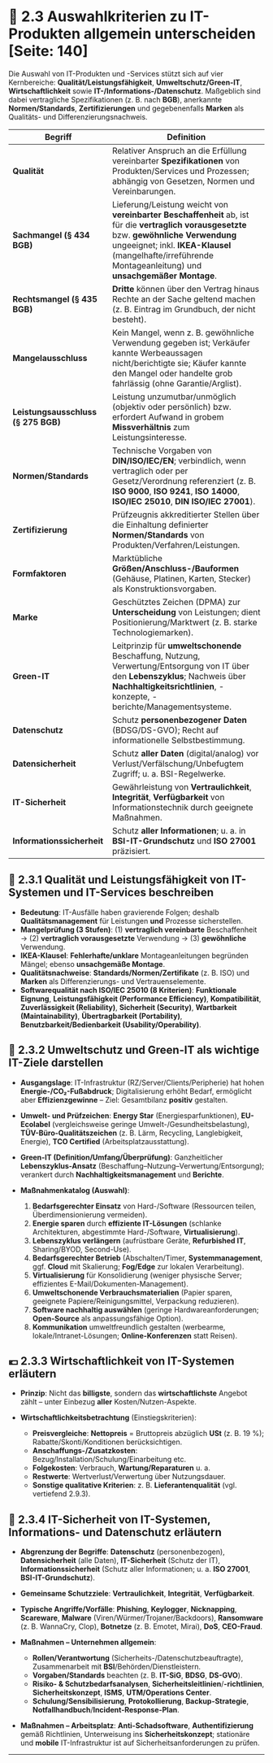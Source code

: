 # 🧩 2.3 Auswahlkriterien zu IT-Produkten allgemein unterscheiden [Seite: 140]

Die Auswahl von IT-Produkten und -Services stützt sich auf vier Kernbereiche: **Qualität/Leistungsfähigkeit**, **Umweltschutz/Green-IT**, **Wirtschaftlichkeit** sowie **IT-/Informations-/Datenschutz**. Maßgeblich sind dabei vertragliche Spezifikationen (z. B. nach **BGB**), anerkannte **Normen/Standards**, **Zertifizierungen** und gegebenenfalls **Marken** als Qualitäts- und Differenzierungsnachweis. 

| Begriff                             | Definition                                                                                                                                                                                                                                                 |
| ----------------------------------- | ---------------------------------------------------------------------------------------------------------------------------------------------------------------------------------------------------------------------------------------------------------- |
| **Qualität**                        | Relativer Anspruch an die Erfüllung vereinbarter **Spezifikationen** von Produkten/Services und Prozessen; abhängig von Gesetzen, Normen und Vereinbarungen.                                                                                               |
| **Sachmangel (§ 434 BGB)**          | Lieferung/Leistung weicht von **vereinbarter Beschaffenheit** ab, ist für die **vertraglich vorausgesetzte** bzw. **gewöhnliche Verwendung** ungeeignet; inkl. **IKEA-Klausel** (mangelhafte/irreführende Montageanleitung) und **unsachgemäßer Montage**. |
| **Rechtsmangel (§ 435 BGB)**        | **Dritte** können über den Vertrag hinaus Rechte an der Sache geltend machen (z. B. Eintrag im Grundbuch, der nicht besteht).                                                                                                                              |
| **Mangelausschluss**                | Kein Mangel, wenn z. B. gewöhnliche Verwendung gegeben ist; Verkäufer kannte Werbeaussagen nicht/berichtigte sie; Käufer kannte den Mangel oder handelte grob fahrlässig (ohne Garantie/Arglist).                                                          |
| **Leistungsausschluss (§ 275 BGB)** | Leistung unzumutbar/unmöglich (objektiv oder persönlich) bzw. erfordert Aufwand in grobem **Missverhältnis** zum Leistungsinteresse.                                                                                                                       |
| **Normen/Standards**                | Technische Vorgaben von **DIN/ISO/IEC/EN**; verbindlich, wenn vertraglich oder per Gesetz/Verordnung referenziert (z. B. **ISO 9000**, **ISO 9241**, **ISO 14000**, **ISO/IEC 25010**, **DIN ISO/IEC 27001**).                                             |
| **Zertifizierung**                  | Prüfzeugnis akkreditierter Stellen über die Einhaltung definierter **Normen/Standards** von Produkten/Verfahren/Leistungen.                                                                                                                                |
| **Formfaktoren**                    | Marktübliche **Größen/Anschluss-/Bauformen** (Gehäuse, Platinen, Karten, Stecker) als Konstruktionsvorgaben.                                                                                                                                               |
| **Marke**                           | Geschütztes Zeichen (DPMA) zur **Unterscheidung** von Leistungen; dient Positionierung/Marktwert (z. B. starke Technologiemarken).                                                                                                                         |
| **Green-IT**                        | Leitprinzip für **umweltschonende** Beschaffung, Nutzung, Verwertung/Entsorgung von IT über den **Lebenszyklus**; Nachweis über **Nachhaltigkeitsrichtlinien**, -konzepte, -berichte/Managementsysteme.                                                    |
| **Datenschutz**                     | Schutz **personenbezogener Daten** (BDSG/DS-GVO); Recht auf informationelle Selbstbestimmung.                                                                                                                                                              |
| **Datensicherheit**                 | Schutz **aller Daten** (digital/analog) vor Verlust/Verfälschung/Unbefugtem Zugriff; u. a. BSI-Regelwerke.                                                                                                                                                 |
| **IT-Sicherheit**                   | Gewährleistung von **Vertraulichkeit**, **Integrität**, **Verfügbarkeit** von Informationstechnik durch geeignete Maßnahmen.                                                                                                                               |
| **Informationssicherheit**          | Schutz **aller Informationen**; u. a. in **BSI-IT-Grundschutz** und **ISO 27001** präzisiert.                                                                                                                                                              |

## 🧪 2.3.1 Qualität und Leistungsfähigkeit von IT-Systemen und IT-Services beschreiben

* **Bedeutung**: IT-Ausfälle haben gravierende Folgen; deshalb **Qualitätsmanagement** für Leistungen **und** Prozesse sicherstellen.
* **Mangelprüfung (3 Stufen)**: (1) **vertraglich vereinbarte** Beschaffenheit → (2) **vertraglich vorausgesetzte** Verwendung → (3) **gewöhnliche** Verwendung.
* **IKEA-Klausel**: **Fehlerhafte/unklare** Montageanleitungen begründen Mängel; ebenso **unsachgemäße Montage**.
* **Qualitätsnachweise**: **Standards/Normen/Zertifikate** (z. B. ISO) und **Marken** als Differenzierungs- und Vertrauenselemente.
* **Softwarequalität nach ISO/IEC 25010 (8 Kriterien)**: **Funktionale Eignung**, **Leistungsfähigkeit (Performance Efficiency)**, **Kompatibilität**, **Zuverlässigkeit (Reliability)**, **Sicherheit (Security)**, **Wartbarkeit (Maintainability)**, **Übertragbarkeit (Portability)**, **Benutzbarkeit/Bedienbarkeit (Usability/Operability)**. 

## 🌱 2.3.2 Umweltschutz und Green-IT als wichtige IT-Ziele darstellen

* **Ausgangslage**: IT-Infrastruktur (RZ/Server/Clients/Peripherie) hat hohen **Energie-/CO₂-Fußabdruck**; Digitalisierung erhöht Bedarf, ermöglicht aber **Effizienzgewinne** – Ziel: Gesamtbilanz **positiv** gestalten.
* **Umwelt- und Prüfzeichen**: **Energy Star** (Energiesparfunktionen), **EU-Ecolabel** (vergleichsweise geringe Umwelt-/Gesundheitsbelastung), **TÜV-Büro-Qualitätszeichen** (z. B. Lärm, Recycling, Langlebigkeit, Energie), **TCO Certified** (Arbeitsplatzausstattung).
* **Green-IT (Definition/Umfang/Überprüfung)**: Ganzheitlicher **Lebenszyklus-Ansatz** (Beschaffung–Nutzung–Verwertung/Entsorgung); verankert durch **Nachhaltigkeitsmanagement** und **Berichte**.
* **Maßnahmenkatalog (Auswahl)**:

  1. **Bedarfsgerechter Einsatz** von Hard-/Software (Ressourcen teilen, Überdimensionierung vermeiden).
  2. **Energie sparen** durch **effiziente IT-Lösungen** (schlanke Architekturen, abgestimmte Hard-/Software, **Virtualisierung**).
  3. **Lebenszyklus verlängern** (aufrüstbare Geräte, **Refurbished IT**, Sharing/BYOD, Second-Use).
  4. **Bedarfsgerechter Betrieb** (Abschalten/Timer, **Systemmanagement**, ggf. **Cloud** mit Skalierung; **Fog/Edge** zur lokalen Verarbeitung).
  5. **Virtualisierung** für Konsolidierung (weniger physische Server; effizientes E-Mail/Dokumenten-Management).
  6. **Umweltschonende Verbrauchsmaterialien** (Papier sparen, geeignete Papiere/Reinigungsmittel, Verpackung reduzieren).
  7. **Software nachhaltig auswählen** (geringe Hardwareanforderungen; **Open-Source** als anpassungsfähige Option).
  8. **Kommunikation** umweltfreundlich gestalten (werbearme, lokale/Intranet-Lösungen; **Online-Konferenzen** statt Reisen). 

## 💶 2.3.3 Wirtschaftlichkeit von IT-Systemen erläutern

* **Prinzip**: Nicht das **billigste**, sondern das **wirtschaftlichste** Angebot zählt – unter Einbezug **aller** Kosten/Nutzen-Aspekte.
* **Wirtschaftlichkeitsbetrachtung** (Einstiegskriterien):

  * **Preisvergleiche**: **Nettopreis** = Bruttopreis abzüglich **USt** (z. B. 19 %); Rabatte/Skonti/Konditionen berücksichtigen.
  * **Anschaffungs-/Zusatzkosten**: Bezug/Installation/Schulung/Einarbeitung etc.
  * **Folgekosten**: Verbrauch, **Wartung/Reparaturen** u. a.
  * **Restwerte**: Wertverlust/Verwertung über Nutzungsdauer.
  * **Sonstige qualitative Kriterien**: z. B. **Lieferantenqualität** (vgl. vertiefend 2.9.3). 

## 🔐 2.3.4 IT-Sicherheit von IT-Systemen, Informations- und Datenschutz erläutern

* **Abgrenzung der Begriffe**: **Datenschutz** (personenbezogen), **Datensicherheit** (alle Daten), **IT-Sicherheit** (Schutz der IT), **Informationssicherheit** (Schutz aller Informationen; u. a. **ISO 27001**, **BSI-IT-Grundschutz**).
* **Gemeinsame Schutzziele**: **Vertraulichkeit**, **Integrität**, **Verfügbarkeit**.
* **Typische Angriffe/Vorfälle**: **Phishing**, **Keylogger**, **Nicknapping**, **Scareware**, **Malware** (Viren/Würmer/Trojaner/Backdoors), **Ransomware** (z. B. WannaCry, Clop), **Botnetze** (z. B. Emotet, Mirai), **DoS**, **CEO-Fraud**.
* **Maßnahmen – Unternehmen allgemein**:

  * **Rollen/Verantwortung** (Sicherheits-/Datenschutzbeauftragte), Zusammenarbeit mit **BSI**/Behörden/Dienstleistern.
  * **Vorgaben/Standards** beachten (z. B. **IT-SiG**, **BDSG**, **DS-GVO**).
  * **Risiko- & Schutzbedarfsanalysen**, **Sicherheitsleitlinien**/**-richtlinien**, **Sicherheitskonzept**, **ISMS**, **UTM/Operations Center**.
  * **Schulung/Sensibilisierung**, **Protokollierung**, **Backup-Strategie**, **Notfallhandbuch**/**Incident-Response-Plan**.
* **Maßnahmen – Arbeitsplatz**: **Anti-Schadsoftware**, **Authentifizierung** gemäß Richtlinien, Unterweisung ins **Sicherheitskonzept**; stationäre und **mobile** IT-Infrastruktur ist auf Sicherheitsanforderungen zu prüfen. 


---
